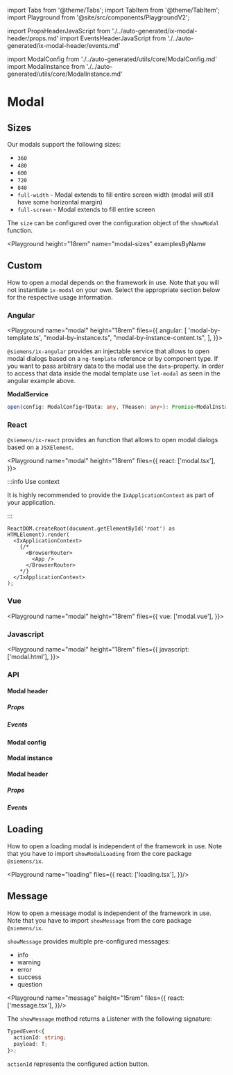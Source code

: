 import Tabs from '@theme/Tabs';
import TabItem from '@theme/TabItem';
import Playground from '@site/src/components/PlaygroundV2';

import PropsHeaderJavaScript from './../auto-generated/ix-modal-header/props.md'
import EventsHeaderJavaScript from './../auto-generated/ix-modal-header/events.md'

import ModalConfig from './../auto-generated/utils/core/ModalConfig.md'
import ModalInstance from './../auto-generated/utils/core/ModalInstance.md'

# Modal

## Sizes

Our modals support the following sizes:

- `360`
- `480`
- `600`
- `720`
- `840`
- `full-width` - Modal extends to fill entire screen width (modal will still have some horizontal margin)
- `full-screen` - Modal extends to fill entire screen

The `size` can be configured over the configuration object of the `showModal` function.

<Playground
height="18rem"
name="modal-sizes"
examplesByName
> </Playground>

## Custom

How to open a modal depends on the framework in use. Note that you will not instantiate `ix-modal` on your own.
Select the appropriate section below for the respective usage information.

### Angular

<Playground
name="modal" height="18rem"
files={{
  angular: [
    'modal-by-template.ts',
    "modal-by-instance.ts",
    "modal-by-instance-content.ts",
    ],
}}>
</Playground>

`@siemens/ix-angular` provides an injectable service that allows to open modal dialogs based on a `ng-template` reference or by component type.
If you want to pass arbitrary data to the modal use the `data`-property. In order to access that data inside the modal template use `let-modal` as seen in the angular example above.

**ModalService**

```ts
open(config: ModalConfig<TData: any, TReason: any>): Promise<ModalInstance<TData>>
```

### React

`@siemens/ix-react` provides an function that allows to open modal dialogs based on a `JSXElement`.

<Playground
name="modal" height="18rem"
files={{
  react: ['modal.tsx'],
}}>
</Playground>

:::info Use context

It is highly recommended to provide the `IxApplicationContext` as part of your application.

:::

```tsx
ReactDOM.createRoot(document.getElementById('root') as HTMLElement).render(
  <IxApplicationContext>
    {/*
      <BrowserRouter>
        <App />
      </BrowserRouter>
    */}
  </IxApplicationContext>
);
```

### Vue

<Playground
name="modal" height="18rem"
files={{
  vue: ['modal.vue'],
}}>
</Playground>

### Javascript

<Playground
name="modal" height="18rem"
files={{
  javascript: ['modal.html'],
}}>
</Playground>

### API

#### Modal header

##### Props

<PropsHeaderJavaScript />

##### Events

<EventsHeaderJavaScript />

#### Modal config

<ModalConfig />

#### Modal instance
<ModalInstance />

#### Modal header
##### Props
<PropsHeaderJavaScript />

##### Events
<EventsHeaderJavaScript />

## Loading

How to open a loading modal is independent of the framework in use. Note that you have to import `showModalLoading` from the core package `@siemens/ix`.

<Playground name="loading" files={{
  react: ['loading.tsx'],
}}/>

## Message

How to open a message modal is independent of the framework in use. Note that you have to import `showMessage` from the core package `@siemens/ix`.

`showMessage` provides multiple pre-configured messages:

- info
- warning
- error
- success
- question

<Playground name="message" height="15rem" files={{
  react: ['message.tsx'],
}}/>

The `showMessage` method returns a Listener with the following signature:

```ts
TypedEvent<{
  actionId: string;
  payload: T;
}>;
```

`actionId` represents the configured action button.
